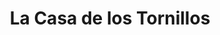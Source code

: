 ---
title: "La Casa de los Tornillos"
url: /aguadilla/la-casa-de-los-tornillos/
shop: Eisenwaren
---